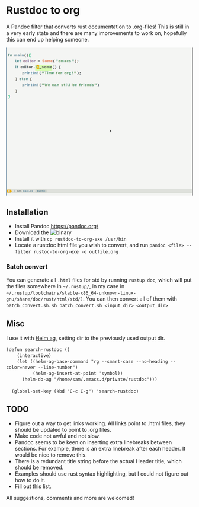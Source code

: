 # Rustdoc to org
A Pandoc filter that converts rust documentation to .org-files! This is still in a very early state and there are many improvements to work on, hopefully this can end up helping someone.

![Demo with helm ag](demo.gif)
## Installation
* Install Pandoc https://pandoc.org/
* Download the ![binary](https://github.com/samhedin/rustdoc-to-org/releases/tag/v0.1)
* Install it with `cp rustdoc-to-org-exe /usr/bin`
* Locate a rustdoc html file you wish to convert, and run `pandoc <file> --filter rustoc-to-org-exe -o outfile.org`

### Batch convert
You can generate all `.html` files for std by running `rustup doc`, which will put the files somewhere in `~/.rustup/`, in my case in `~/.rustup/toolchains/stable-x86_64-unknown-linux-gnu/share/doc/rust/html/std/)`.
You can then convert all of them with `batch_convert.sh`.
`sh batch_convert.sh <input_dir> <output_dir>`

## Misc
I use it with [Helm ag](https://github.com/bridgesense/emacs-helm-ag), setting dir to the previously used output dir.
``` emacs-lisp
(defun search-rustdoc ()
    (interactive)
    (let ((helm-ag-base-command "rg --smart-case --no-heading --color=never --line-number")
          (helm-ag-insert-at-point 'symbol))
      (helm-do-ag "/home/sam/.emacs.d/private/rustdoc")))

  (global-set-key (kbd "C-c C-g") 'search-rustdoc)
  ```

## TODO
* Figure out a way to get links working. All links point to .html files, they should be updated to point to .org files.
* Make code not awful and not slow.
* Pandoc seems to be keen on inserting extra linebreaks between sections. For example, there is an extra linebreak after each header. It would be nice to remove this.
* There is a redundant title string before the actual Header title, which should be removed.
* Examples should use rust syntax highlighting, but I could not figure out how to do it.
* Fill out this list.

All suggestions, comments and more are welcomed!
